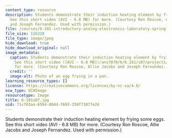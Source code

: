 ```yaml
---
content_type: resource
description: Students demonstrate their induction heating element by frying some eggs.
  See this short video (AVI - 6.8 MB) for more. (Courtesy Ron Roscoe, Allie Jacobs
  and Joseph Fernandez. Used with permission.)
file: /courses/6-101-introductory-analog-electronics-laboratory-spring-2007/71cf63aa659480ddf693250f71077e2d_6-101s07.jpg
file_size: 116328
file_type: image/jpeg
hide_download: true
hide_download_original: null
image_metadata:
  caption: Students demonstrate their induction heating element by frying some eggs.
    See this short video ([AVI - 6.8 MB](/ans7870/6/6.101/s07/projects/scrambling_eggs.avi))
    for more. (Courtesy Ron Roscoe, Allie Jacobs and Joseph Fernandez. Used with permission.)
  credit: ''
  image-alt: Photo of an egg frying in a pan.
learning_resource_types: []
license: https://creativecommons.org/licenses/by-nc-sa/4.0/
ocw_type: OCWImage
resourcetype: Image
title: 6-101s07.jpg
uid: 71cf63aa-6594-80dd-f693-250f71077e2d
---
```

Students demonstrate their induction heating element by frying some eggs. See this short video (AVI - 6.8 MB) for more. (Courtesy Ron Roscoe, Allie Jacobs and Joseph Fernandez. Used with permission.)